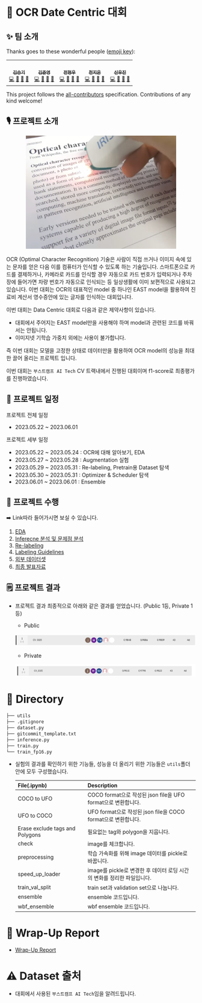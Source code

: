 # 🔡 OCR Date Centric 대회

## ✨ 팀 소개

Thanks goes to these wonderful people ([emoji key](https://allcontributors.org/docs/en/emoji-key)):

<table>
<tr>
<td align="center"><a href="https://github.com/seungki1011"><img src="https://avatars.githubusercontent.com/u/120040458?v=4?s=100" width="100px;" alt=""/><br /><sub><b>김승기</b></sub><br />
<a href="https://github.com/boostcampaitech5/level2_cv_datacentric-cv-03/commits?author=seungki1011" title="Code">💻</a>
<a href="https://github.com/boostcampaitech5/level2_cv_datacentric-cv-03/tree/main/utils" title="Tool">🔧</a>
<a href="https://github.com/boostcampaitech5/level2_cv_datacentric-cv-03/issues" title="Bug">🐛</a>
<a href="https://github.com/boostcampaitech5/level2_cv_datacentric-cv-03/pulls?q=is%3Apr+is%3Aclosed" title="Review">👀</a>
</td>
<td align="center"><a href="https://github.com/jjjuuuun"><img src="https://avatars.githubusercontent.com/u/86290308?v=4?s=100" width="100px;" alt=""/><br /><sub><b>김준영</b></sub></a><br />
<a href="https://github.com/boostcampaitech5/level2_cv_datacentric-cv-03/commits?author=jjjuuuun" title="Code">💻</a>
<a href="https://github.com/boostcampaitech5/level2_cv_datacentric-cv-03/issues" title="Bug">🐛</a>
<a href="https://github.com/boostcampaitech5/level2_cv_datacentric-cv-03" title="Data">🔣</a>
<a href="https://github.com/boostcampaitech5/level2_cv_datacentric-cv-03" title="projectManagement">📆</a>
</td>
<td align="center"><a href="https://github.com/helpmeIamnewbie"><img src="https://avatars.githubusercontent.com/u/102274521?v=4?s=100" width="100px;" alt=""/><br /><sub><b>전형우</b></sub></a><br />
<a href="https://github.com/boostcampaitech5/level2_cv_datacentric-cv-03/commits?author=helpmeIamnewbie" title="Code">💻</a>
<a href="https://github.com/boostcampaitech5/level2_cv_datacentric-cv-03" title="Data">🔣</a>
<a href="https://github.com/boostcampaitech5/level2_cv_datacentric-cv-03/pulls?q=is%3Apr+is%3Aclosed" title="Research">🔬</a>
<a href="https://github.com/boostcampaitech5/level2_cv_datacentric-cv-03/tree/main/utils" title="Tool">🔧</a>
</td>
<td align="center"><a href="https://github.com/CheonJiEun"><img src="https://avatars.githubusercontent.com/u/53997172?v=4?s=100" width="100px;" alt=""/><br /><sub><b>천지은</b></sub></a><br />
<a href="https://github.com/boostcampaitech5/level2_cv_datacentric-cv-03/commits?author=CheonJiEun" title="Code">💻</a>
<a href="https://github.com/boostcampaitech5/level2_cv_datacentric-cv-03" title="Data">🔣</a>
<a href="https://github.com/boostcampaitech5/level2_cv_datacentric-cv-03" title="Ideas">🤔</a>
<a href="https://github.com/boostcampaitech5/level2_objectdetection-cv-03/pulls?q=" title="Research">🔬</a>
</td>
<td align="center"><a href="https://github.com/Eyecaramba"><img src="https://avatars.githubusercontent.com/u/86091292?v=4?s=100" width="100px;" alt=""/><br /><sub><b>신우진</b></sub></a><br />
<a href="https://github.com/boostcampaitech5/level2_cv_datacentric-cv-03/commits?author=Eyecaramba" title="Code">💻</a>
<a href="https://github.com/boostcampaitech5/level2_cv_datacentric-cv-03" title="Data">🔣</a>
<a href="https://github.com/boostcampaitech5/level2_cv_datacentric-cv-03/issues" title="Bug">🐛</a>
<a href="https://github.com/boostcampaitech5/level2_cv_datacentric-cv-03/pulls?q=is%3Apr+is%3Aclosed" title="Review">👀</a>
</td>
</tr>
</table>

This project follows the [all-contributors](https://github.com/all-contributors/all-contributors) specification. Contributions of any kind welcome!

## 🎙️ 프로젝트 소개

<p align="center">
<img src="etc/img1.png" width="400" height="300">
</p>

OCR (Optimal Character Recognition) 기술은 사람이 직접 쓰거나 이미지 속에 있는 문자를 얻은 다음 이를 컴퓨터가 인식할 수 있도록 하는 기술입니다. 스마트폰으로 카드를 결제하거나, 카메라로 카드를 인식할 경우 자동으로 카드 번호가 입력되거나 주차장에 들어가면 차량 번호가 자동으로 인식되는 등 일상생활에 이미 보편적으로 사용되고 있습니다. 이번 대회는 OCR의 대표적인 model 중 하나인 EAST model을 활용하여 진료비 계산서 영수증안에 있는 글자를 인식하는 대회입니다. 

이번 대회는  Data Centric 대회로 다음과 같은 제약사항이 있습니다. 

- 대회에서 주어지는 EAST model만을 사용해야 하며 model과 관련된 코드를 바꿔서는 안됩니다.
- 이미지넷 기학습 가중치 외에는 사용이 불가합니다.

즉 이번 대회는 모델을 고정한 상태로 데이터만을 활용하여 OCR model의 성능을 최대한 끌어 올리는 프로젝트 입니다. 

이번 대회는 `부스트캠프 AI Tech` CV 트랙내에서 진행된 대회이며 f1-score로 최종평가를 진행하였습니다. 

## 📆 프로젝트 일정

프로젝트 전체 일정

- 2023.05.22 ~ 2023.06.01

프로젝트 세부 일정

- 2023.05.22 ~ 2023.05.24 : OCR에 대해 알아보기, EDA
- 2023.05.27 ~ 2023.05.28 : Augmentation 실험
- 2023.05.29 ~ 2023.05.31 : Re-labeling, Pretrain용 Dataset 탐색
- 2023.05.30 ~ 2023.05.31 : Optimizer & Scheduler 탐색
- 2023.06.01 ~ 2023.06.01 :  Ensemble

## 🥼 프로젝트 수행

➡️ Link따라 들어가시면 보실 수 있습니다.

1. [EDA](https://www.notion.so/EDA-076e97e382a2442aa041048f1ee0950c?pvs=21) 
2. [Inferecne 분석 및 문제점 분석](https://www.notion.so/INFERENCE-e7827bc54b874372bc203a051e069ce5?pvs=21) 
3. [Re-labeling](https://www.notion.so/Re-labeling-0f20a80e90fd423f836c7a213f653721?pvs=21)
4. [Labeling Guidelines](https://www.notion.so/eb0db0b4d555417aafb7e116379b4447?pvs=21)
5. [외부 데이터셋](https://www.notion.so/0d51b19cba3f47de81e0991caef79dd5?pvs=21) 
6. [최종 발표자료](etc/presentation.pdf) 

## 🗒️ 프로젝트 결과

- 프로젝트 결과 최종적으로 아래와 같은 결과를 얻었습니다. (Public 1등, Private 1등)
    - Public
    
    ![Untitled](etc/img2.png)
    
    - Private
    
    ![Untitled](etc/img3.png)
    

# 🔄️ Directory

```
├── utils
├── .gitignore
├── dataset.py
├── gitcommit_template.txt
├── inference.py
├── train.py
└── train_fp16.py

```

- 실험의 결과를 확인하기 위한 기능들, 성능을 더 올리기 위한 기능들은 `utils`폴더 안에 모두 구성했습니다.
    
    
    | File(.ipynb) | Description |
    | --- | --- |
    | COCO to UFO | COCO format으로 작성된 json file을 UFO format으로 변환합니다. |
    | UFO to COCO | UFO format으로 작성된 json file을 COCO format으로 변환합니다.  |
    | Erase exclude tags and Polygons  | 필요없는 tag와 polygon을 지웁니다.  |
    | check | image를 체크합니다.  |
    | preprocessing | 학습 가속화를 위해 image 데이터를 pickle로 바꿉니다.  |
    | speed_up_loader | image를 pickle로 변경한 후 데이터 로딩 시간의 변화를 정리한 파일입니다.  |
    | train_val_split | train set과 validation set으로 나눕니다.  |
    | ensemble | ensemble 코드입니다.  |
    | wbf_ensemble | wbf ensemble 코드입니다.  |

# 🤔 Wrap-Up Report

- [Wrap-Up Report](etc/wrap_up_report.pdf)

# ⚠️ Dataset 출처

- 대회에서 사용된  `부스트캠프 AI Tech`임을 알려드립니다.